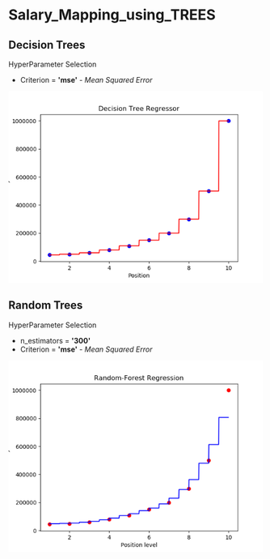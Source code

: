 # Salary_Mapping_using_TREES

## Decision Trees
HyperParameter Selection
- Criterion = **'mse'** - _Mean Squared Error_
<img src="decision_trees.png" width="640" alt="final_image">

## Random Trees
HyperParameter Selection
- n_estimators = **'300'**
- Criterion = **'mse'** - _Mean Squared Error_ 
<img src="Random_Trees.png" width="640" alt="final_image">
